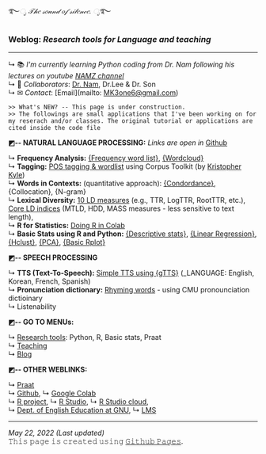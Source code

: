 ࿐*ೃ 𝒯𝒽𝑒 𝓈𝑜𝓊𝓃𝒹 𝑜𝒻 𝓈𝒾𝓁𝑒𝓃𝒸𝑒. ೃ*࿐  
### Weblog: _Research tools for Language and teaching_
---  

↳ 📚 _I'm currently learning Python coding from Dr. Nam following his lectures on youtube [NAMZ channel](https://www.youtube.com/channel/UCKHB0ZiTVk8qUdqhVtnCUrA/featured)_   
↳ 👥 _Collaborators_: [Dr. Nam](https://github.com/hsnam95), Dr.Lee & Dr. Son  
↳ ✉ _Contact_: [Email](mailto: MK3one6@gmail.com)  
 
~~~
>> What's NEW? -- This page is under construction. 
>> The followings are small applications that I've been working on for my reserach and/or classes. The original tutorial or applications are cited inside the code file  
~~~

**◩-- NATURAL LANGUAGE PROCESSING:** _Links are open in_ [Github](https://github.com)     

↳ **Frequency Analysis:** 
[{Frequency word list}](https://github.com/MK316/applications/blob/e97cc8a0c51c8009a4a2a0b597cb3962c55dfaf2/Creating_wordlist.ipynb), [{Wordcloud}](https://github.com/MK316/applications/blob/main/wordcloud.ipynb)      
↳ **Tagging:** [POS tagging & wordlist](https://github.com/MK316/applications/blob/e97cc8a0c51c8009a4a2a0b597cb3962c55dfaf2/Tagging_CorpusToolKit.ipynb)  using Corpus Toolkit (by [Kristopher Kyle](https://kristopherkyle.github.io/professional-webpage/))    
↳ **Words in Contexts:** (quantitative approach): [{Condordance}](https://github.com/MK316/applications/blob/e97cc8a0c51c8009a4a2a0b597cb3962c55dfaf2/concordance.ipynb), {Collocation}, {N-gram}  
↳ **Lexical Diversity:** [10 LD measures](https://github.com/kristopherkyle/lexical_diversity) (e.g., TTR, LogTTR, RootTTR, etc.), [Core LD indices](https://github.com/MK316/applications/blob/main/LD_mtld_hdd_mass.ipynb) (MTLD, HDD, MASS measures - less sensitive to text length),    
↳ **R for Statistics:** [Doing R in Colab](https://github.com/MK316/R_intro/blob/eaa0a0dc0738be31d6bd5958bab88beade1b90cd/01_How_to_do_R_in_colab.ipynb)  
↳ **Basic Stats using R and Python:** [{Descriptive stats}](https://github.com/MK316/statistics/blob/3c50a8393e54cc4819f2ded818ed5b3d19a4f65d/Descriptive_stat.ipynb), [{Linear Regression}](https://github.com/MK316/statistics/blob/main/lineaRegression.ipynb), [{Hclust}](https://github.com/MK316/R_intro/blob/eaa0a0dc0738be31d6bd5958bab88beade1b90cd/Hclust.ipynb), [{PCA}](https://github.com/MK316/R_intro/blob/eaa0a0dc0738be31d6bd5958bab88beade1b90cd/PCA.ipynb), [{Basic Rplot}](https://github.com/MK316/R_intro/blob/eaa0a0dc0738be31d6bd5958bab88beade1b90cd/R_BasicPlots.ipynb)   

**◩-- SPEECH PROCESSING**   

↳ **TTS (Text-To-Speech):** [Simple TTS using {gTTS}](https://github.com/MK316/applications/blob/main/Speech_gTTS.ipynb) (_LANGUAGE: English, Korean, French, Spanish)  
↳ **Pronunciation dictionary:** [Rhyming words](https://github.com/MK316/applications/blob/main/Searching_ryhmingwords.ipynb) - using CMU pronounciation dictioinary  
↳ Listenability  

**◩-- GO TO MENUs:**   
  
↳ [Research tools](/contents/tools.md): Python, R, Basic stats, Praat  
↳ [Teaching](/contents/teaching.md)  
↳ [Blog](/blog/blogmain.md)  

**◩-- OTHER WEBLINKS:**  

↳ [Praat](https://www.fon.hum.uva.nl/praat/)   
↳ [Github](https://www.github.com/), ↳ [Google Colab](https://colab.research.google.com/)  
↳ [R project](https://www.r-project.org/), ↳ [R Studio](https://www.rstudio.com/), ↳ [R Studio cloud](https://rstudio.cloud/),  
↳ [Dept. of English Education at GNU](https://englishedu.gnu.ac.kr), ↳ [LMS](https://rec.ac.kr/gnu)  
    

  
---
_May 22, 2022 (Last updated)_   
𝚃𝚑𝚒𝚜 𝚙𝚊𝚐𝚎 𝚒𝚜 𝚌𝚛𝚎𝚊𝚝𝚎𝚍 𝚞𝚜𝚒𝚗𝚐 [𝙶𝚒𝚝𝚑𝚞𝚋 𝙿𝚊𝚐𝚎𝚜](https://pages.github.com).

